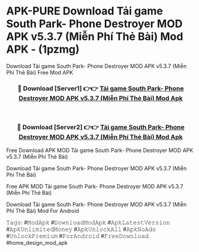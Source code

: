 # APK-PURE Download Tải game South Park- Phone Destroyer MOD APK v5.3.7 (Miễn Phí Thẻ Bài) Mod APK - (1pzmg)
Download Tải game South Park- Phone Destroyer MOD APK v5.3.7 (Miễn Phí Thẻ Bài) Free Mod APK

<div align="center">
<h3>🔴 Download [Server1] 👉👉 <a href="https://apk-comot.site?title=Tải_game_South_Park-_Phone_Destroyer_MOD_APK_v5.3.7_(Miễn_Phí_Thẻ_Bài)">Tải game South Park- Phone Destroyer MOD APK v5.3.7 (Miễn Phí Thẻ Bài) Mod Apk</a></h3><br>

<h3>🔴 Download [Server2] 👉👉 <a href="https://apk-comot.site?title=Tải_game_South_Park-_Phone_Destroyer_MOD_APK_v5.3.7_(Miễn_Phí_Thẻ_Bài)">Tải game South Park- Phone Destroyer MOD APK v5.3.7 (Miễn Phí Thẻ Bài) Mod Apk</a></h3>
</div>


Free Download APK MOD Tải game South Park- Phone Destroyer MOD APK v5.3.7 (Miễn Phí Thẻ Bài)

Download Tải game South Park- Phone Destroyer MOD APK v5.3.7 (Miễn Phí Thẻ Bài) 

Free APK MOD Tải game South Park- Phone Destroyer MOD APK v5.3.7 (Miễn Phí Thẻ Bài) 

Download Tải game South Park- Phone Destroyer MOD APK v5.3.7 (Miễn Phí Thẻ Bài) Mod For Android

𝚃𝚊𝚐𝚜: #𝙼𝚘𝚍𝙰𝚙𝚔 #𝙳𝚘𝚠𝚗𝚕𝚘𝚊𝚍𝙼𝚘𝚍𝙰𝚙𝚔 #𝙰𝚙𝚔𝙻𝚊𝚝𝚎𝚜𝚝𝚅𝚎𝚛𝚜𝚒𝚘𝚗 #𝙰𝚙𝚔𝚄𝚗𝚕𝚒𝚖𝚒𝚝𝚎𝚍𝙼𝚘𝚗𝚎𝚢 #𝙰𝚙𝚔𝚄𝚗𝚕𝚘𝚌𝚔𝙰𝚕𝚕 #𝙰𝚙𝚔𝙽𝚘𝙰𝚍𝚜 #𝚄𝚗𝚕𝚘𝚌𝚔𝙿𝚛𝚎𝚖𝚒𝚞𝚖 #𝙵𝚘𝚛𝙰𝚗𝚍𝚛𝚘𝚒𝚍 #𝙵𝚛𝚎𝚎𝙳𝚘𝚠𝚗𝚕𝚘𝚊𝚍 #home_design_mod_apk